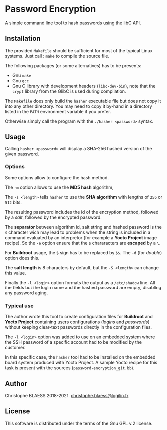 # Password Encryption

A simple command line tool to hash passwords using the libC API.

## Installation

The provided `Makefile` should be sufficient for most of the typical Linux
systems. Just call : `make` to compile the source file.

The following packages (or some alternatives) has to be presents:

* Gnu `make`
* Gnu `gcc`
* Gnu C library with development headers (`libc-dev-bin`), note that the `crypt` library from the GlibC is used during compilation.

The `Makefile` does only build the `hasher` executable file but does not copy
it into any other directory. You may need to copy it by-hand in a directory
listed in the `PATH` environment variable if you prefer.

Otherwise simply call the program with the `./hasher <password>` syntax.

## Usage

Calling `hasher <password>` will display a SHA-256 hashed version of the
given password.

### Options

Some options allow to configure the hash method.

The  `-m` option allows to use the **MD5 hash** algorithm,

The `-s <length>` tells `hasher` to use the **SHA algorithm** with
lengths of `256` or `512` bits.

The resulting password includes the id of the encryption method, followed by a
_salt_, followed by the encrypted password.

The **separator** between algorithm id, salt string and hashed password  is
the `$` character wich may lead to problems when the string is included in a
command evaluated by an interpretor (for example a **Yocto Project** image
recipe). So the  `-e` option ensure that the `$` chararacters
are **escaped** by a `\`.

For **Buildroot** usage, the `$` sign has to be replaced by `$$`. The `-d`
(for *double*) option does this.

The **salt length** is 8 characters by default, but the `-S <length>` can
change this value.

Finally the `-l <login>` option formats the output as a `/etc/shadow`
line. All the fields but the login name and the hashed password are empty,
disabling any password aging.

### Typical use

The author wrote this tool to create configuration files for **Buildroot** and
**Yocto Project** containing users configurations (_logins_ and _passwords_)
without keeping clear-text passwords directly in the configuration files.

The `-l <login>` option was added to use on an embedded system where the
SSH password of a specific account had to be modified by the customer.

In this specific case, the `hasher` tool had to be installed on the embedded
board system produced with  Yocto Project. A sample Yocto recipe for this
task is present with the sources (`password-encryption_git.bb`).

## Author

Christophe BLAESS 2018-2021. <christophe.blaess@logilin.fr>

## License

This software is distributed under the terms of the Gnu GPL v.2 license.

